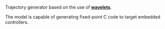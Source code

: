 Trajectory generator based on the use of [**wavelets**][1].

The model is capable of generating fixed-point C code to target embedded controllers.

[1]: https://en.wikipedia.org/wiki/Wavelet
